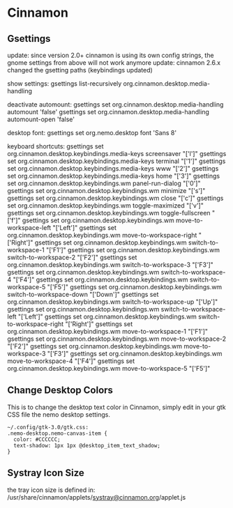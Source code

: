 # Cinnamon
## Gsettings
update: since version 2.0+ cinnamon is using its own config strings, 
the gnome settings from above will not work anymore
update: cinnamon 2.6.x changed the gsetting paths (keybindings updated)

show settings:
    gsettings list-recursively org.cinnamon.desktop.media-handling

deactivate automount:
    gsettings set org.cinnamon.desktop.media-handling automount 'false'
    gsettings set org.cinnamon.desktop.media-handling automount-open 'false' 

desktop font:
    gsettings set org.nemo.desktop font 'Sans 8'

keyboard shortcuts:
    gsettings set org.cinnamon.desktop.keybindings.media-keys screensaver "['<Super>l']"
    gsettings set org.cinnamon.desktop.keybindings.media-keys terminal "['<Super>1']"
    gsettings set org.cinnamon.desktop.keybindings.media-keys www "['<Super>2']"
    gsettings set org.cinnamon.desktop.keybindings.media-keys home "['<Super>3']"
    gsettings set org.cinnamon.desktop.keybindings.wm panel-run-dialog "['<Super>0']"
    gsettings set org.cinnamon.desktop.keybindings.wm minimize "['<Alt>s']"
    gsettings set org.cinnamon.desktop.keybindings.wm close "['<Alt>c']"
    gsettings set org.cinnamon.desktop.keybindings.wm toggle-maximized "['<Alt>v']"
    gsettings set org.cinnamon.desktop.keybindings.wm toggle-fullscreen "['<Alt>f']"
    gsettings set org.cinnamon.desktop.keybindings.wm move-to-workspace-left "['<Shift><Alt>Left']"
    gsettings set org.cinnamon.desktop.keybindings.wm move-to-workspace-right "['<Shift><Alt>Right']"
    gsettings set org.cinnamon.desktop.keybindings.wm switch-to-workspace-1 "['<Alt>F1']"
    gsettings set org.cinnamon.desktop.keybindings.wm switch-to-workspace-2 "['<Alt>F2']"
    gsettings set org.cinnamon.desktop.keybindings.wm switch-to-workspace-3 "['<Alt>F3']"
    gsettings set org.cinnamon.desktop.keybindings.wm switch-to-workspace-4 "['<Alt>F4']"
    gsettings set org.cinnamon.desktop.keybindings.wm switch-to-workspace-5 "['<Alt>F5']"
    gsettings set org.cinnamon.desktop.keybindings.wm switch-to-workspace-down "['<Control><Alt>Down']"
    gsettings set org.cinnamon.desktop.keybindings.wm switch-to-workspace-up "['<Control><Alt>Up']"
    gsettings set org.cinnamon.desktop.keybindings.wm switch-to-workspace-left "['<Control><Alt>Left']"
    gsettings set org.cinnamon.desktop.keybindings.wm switch-to-workspace-right "['<Control><Alt>Right']"
    gsettings set org.cinnamon.desktop.keybindings.wm move-to-workspace-1 "['<Alt><Shift>F1']"
    gsettings set org.cinnamon.desktop.keybindings.wm move-to-workspace-2 "['<Alt><Shift>F2']"
    gsettings set org.cinnamon.desktop.keybindings.wm move-to-workspace-3 "['<Alt><Shift>F3']"
    gsettings set org.cinnamon.desktop.keybindings.wm move-to-workspace-4 "['<Alt><Shift>F4']"
    gsettings set org.cinnamon.desktop.keybindings.wm move-to-workspace-5 "['<Alt><Shift>F5']"

## Change Desktop Colors
This is to change the desktop text color in Cinnamon, 
simply edit in your gtk CSS file the nemo desktop settings.

    ~/.config/gtk-3.0/gtk.css:
    .nemo-desktop.nemo-canvas-item {
      color: #CCCCCC;
      text-shadow: 1px 1px @desktop_item_text_shadow;
    }

## Systray Icon Size
the tray icon size is defined in: /usr/share/cinnamon/applets/systray@cinnamon.org/applet.js
